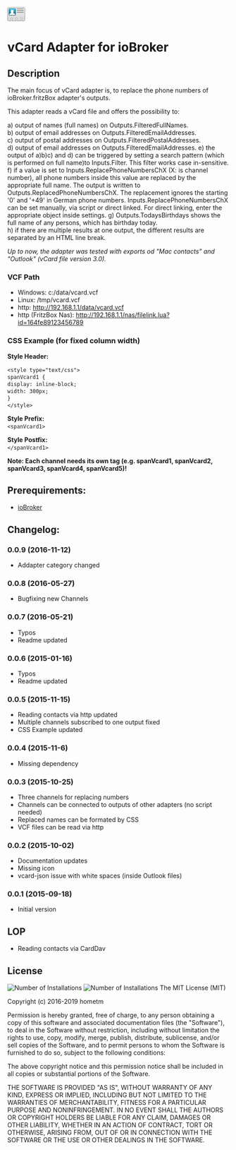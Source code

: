 ![Logo](admin/vcard.png)
# vCard Adapter for ioBroker

## Description

The main focus of vCard adapter is, to replace the phone numbers of ioBroker.fritzBox adapter's outputs.

This adapter reads a vCard file and offers the possibility to:

a) output of names (full names) on Outputs.FilteredFullNames.  
b) output of email addresses on Outputs.FilteredEmailAddresses.  
c) output of postal addresses on Outputs.FilteredPostalAddresses.  
d) output of email addresses on Outputs.FilteredEmailAddresses.
e) the output of a)b)c) and d) can be triggered by setting a search pattern (which is performed on full name)to 
Inputs.Filter. This filter works case in-sensitive.  
f) if a value is set to Inputs.ReplacePhoneNumbersChX (X: is channel number), all phone numbers inside this value are replaced by the
appropriate full name. The output is written to Outputs.ReplacedPhoneNumbersChX. The replacement ignores the starting
'0' and '+49' in German phone numbers. Inputs.ReplacePhoneNumbersChX can be set manually, via script or direct linked.
 For direct linking, enter the appropriate object inside settings.
g) Outputs.TodaysBirthdays shows the full name of any persons, which has birthday today.  
h) if there are multiple results at one output, the different results are separated by an HTML line break.  
 

_Up to now, the adapter was tested with exports od "Mac contacts" and "Outlook" (vCard file version 3.0)._  

### VCF Path
* Windows: c:/data/vcard.vcf  
* Linux: /tmp/vcard.vcf  
* http: http://192.168.1.1/data/vcard.vcf  
* http (FritzBox Nas): http://192.168.1.1/nas/filelink.lua?id=164fe89123456789  


### CSS Example (for fixed column width)
**Style Header:**  

 ```
 <style type="text/css">  
 spanVcard1 {  
 display: inline-block;  
 width: 300px;  
 }  
 </style>
 ```
 
**Style Prefix:**  
 `<spanVcard1>`  
 
**Style Postfix:**   
`</spanVcard1>`

**Note: Each channel needs its own tag (e.g. spanVcard1, spanVcard2, spanVcard3, spanVcard4, spanVcard5)!**

## Prerequirements:
- [ioBroker](http://www.ioBroker.net "ioBroker homepage")



## Changelog:

### 0.0.9 (2016-11-12)
* Addapter category changed 

### 0.0.8 (2016-05-27)
* Bugfixing new Channels  

### 0.0.7 (2016-05-21)
* Typos  
* Readme updated  

### 0.0.6 (2015-01-16)
* Typos  
* Readme updated  

### 0.0.5 (2015-11-15)
* Reading contacts via http updated  
* Multiple channels subscribed to one output fixed  
* CSS Example updated

### 0.0.4 (2015-11-6)  
* Missing dependency  

### 0.0.3 (2015-10-25)
* Three channels for replacing numbers
* Channels can be connected to outputs of other adapters (no script needed)
* Replaced names can be formated by CSS  
* VCF files can be read via http

### 0.0.2 (2015-10-02)
* Documentation updates
* Missing icon
* vcard-json issue with white spaces (inside Outlook files)

### 0.0.1 (2015-09-18)
* Initial version

## LOP
* Reading contacts via CardDav

## License
![Number of Installations](http://iobroker.live/badges/vcard-installed.svg) ![Number of Installations](http://iobroker.live/badges/vcard-stable.svg) The MIT License (MIT)

Copyright (c) 2016-2019 hometm 

Permission is hereby granted, free of charge, to any person obtaining a copy
of this software and associated documentation files (the "Software"), to deal
in the Software without restriction, including without limitation the rights
to use, copy, modify, merge, publish, distribute, sublicense, and/or sell
copies of the Software, and to permit persons to whom the Software is
furnished to do so, subject to the following conditions:

The above copyright notice and this permission notice shall be included in
all copies or substantial portions of the Software.

THE SOFTWARE IS PROVIDED "AS IS", WITHOUT WARRANTY OF ANY KIND, EXPRESS OR
IMPLIED, INCLUDING BUT NOT LIMITED TO THE WARRANTIES OF MERCHANTABILITY,
FITNESS FOR A PARTICULAR PURPOSE AND NONINFRINGEMENT. IN NO EVENT SHALL THE
AUTHORS OR COPYRIGHT HOLDERS BE LIABLE FOR ANY CLAIM, DAMAGES OR OTHER
LIABILITY, WHETHER IN AN ACTION OF CONTRACT, TORT OR OTHERWISE, ARISING FROM,
OUT OF OR IN CONNECTION WITH THE SOFTWARE OR THE USE OR OTHER DEALINGS IN
THE SOFTWARE.
